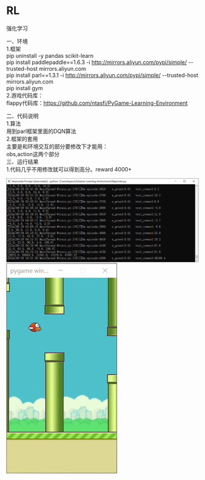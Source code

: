 # RL
强化学习

一、环境  
1.框架  
pip uninstall -y pandas scikit-learn   
pip install paddlepaddle==1.6.3 -i  http://mirrors.aliyun.com/pypi/simple/ --trusted-host mirrors.aliyun.com  
pip install parl==1.3.1 -i  http://mirrors.aliyun.com/pypi/simple/ --trusted-host mirrors.aliyun.com  
pip install gym  
2.游戏代码库：  
flappy代码库：https://github.com/ntasfi/PyGame-Learning-Environment

二、代码说明  
1.算法  
用到parl框架里面的DQN算法  
2.框架的套用  
主要是和环境交互的部分要修改下才能用：  
obs,action这两个部分  
三、运行结果  
1.代码几乎不用修改就可以得到高分。reward 4000+

![avatar](./evaluate2.png)
![avatar](./show.gif)


